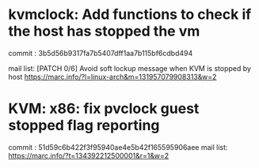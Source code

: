 # kvmclock: Add functions to check if the host has stopped the vm
commit :
3b5d56b9317fa7b5407dff1aa7b115bf6cdbd494

mail list:
[PATCH 0/6] Avoid soft lockup message when KVM is stopped by host
https://marc.info/?l=linux-arch&m=131957079908313&w=2

# KVM: x86: fix pvclock guest stopped flag reporting
commit :
51d59c6b422f3f95940ae4e5b42f165595906aee
mail list:
https://marc.info/?t=134392212500001&r=1&w=2
